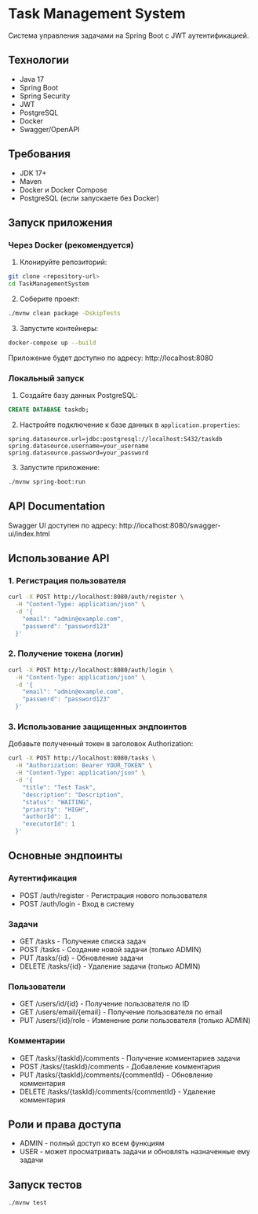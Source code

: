 # Task Management System

Система управления задачами на Spring Boot с JWT аутентификацией.

## Технологии

- Java 17
- Spring Boot
- Spring Security
- JWT
- PostgreSQL
- Docker
- Swagger/OpenAPI

## Требования

- JDK 17+
- Maven
- Docker и Docker Compose
- PostgreSQL (если запускаете без Docker)

## Запуск приложения

### Через Docker (рекомендуется)

1. Клонируйте репозиторий:
```bash
git clone <repository-url>
cd TaskManagementSystem
```

2. Соберите проект:
```bash
./mvnw clean package -DskipTests
```

3. Запустите контейнеры:
```bash
docker-compose up --build
```

Приложение будет доступно по адресу: http://localhost:8080

### Локальный запуск

1. Создайте базу данных PostgreSQL:
```sql
CREATE DATABASE taskdb;
```

2. Настройте подключение к базе данных в `application.properties`:
```properties
spring.datasource.url=jdbc:postgresql://localhost:5432/taskdb
spring.datasource.username=your_username
spring.datasource.password=your_password
```

3. Запустите приложение:
```bash
./mvnw spring-boot:run
```

## API Documentation

Swagger UI доступен по адресу: http://localhost:8080/swagger-ui/index.html

## Использование API

### 1. Регистрация пользователя

```bash
curl -X POST http://localhost:8080/auth/register \
  -H "Content-Type: application/json" \
  -d '{
    "email": "admin@example.com",
    "password": "password123"
  }'
```

### 2. Получение токена (логин)

```bash
curl -X POST http://localhost:8080/auth/login \
  -H "Content-Type: application/json" \
  -d '{
    "email": "admin@example.com",
    "password": "password123"
  }'
```

### 3. Использование защищенных эндпоинтов

Добавьте полученный токен в заголовок Authorization:

```bash
curl -X POST http://localhost:8080/tasks \
  -H "Authorization: Bearer YOUR_TOKEN" \
  -H "Content-Type: application/json" \
  -d '{
    "title": "Test Task",
    "description": "Description",
    "status": "WAITING",
    "priority": "HIGH",
    "authorId": 1,
    "executorId": 1
  }'
```

## Основные эндпоинты

### Аутентификация
- POST /auth/register - Регистрация нового пользователя
- POST /auth/login - Вход в систему

### Задачи
- GET /tasks - Получение списка задач
- POST /tasks - Создание новой задачи (только ADMIN)
- PUT /tasks/{id} - Обновление задачи
- DELETE /tasks/{id} - Удаление задачи (только ADMIN)

### Пользователи
- GET /users/id/{id} - Получение пользователя по ID
- GET /users/email/{email} - Получение пользователя по email
- PUT /users/{id}/role - Изменение роли пользователя (только ADMIN)

### Комментарии
- GET /tasks/{taskId}/comments - Получение комментариев задачи
- POST /tasks/{taskId}/comments - Добавление комментария
- PUT /tasks/{taskId}/comments/{commentId} - Обновление комментария
- DELETE /tasks/{taskId}/comments/{commentId} - Удаление комментария

## Роли и права доступа

- ADMIN - полный доступ ко всем функциям
- USER - может просматривать задачи и обновлять назначенные ему задачи

## Запуск тестов

```bash
./mvnw test
``` 
